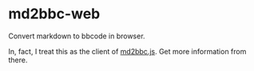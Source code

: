 # md2bbc-web
Convert markdown to bbcode in browser.

In, fact, I treat this as the client of [md2bbc.js](https://github.com/Holi0317/md2bbc.js). Get more information from there.
